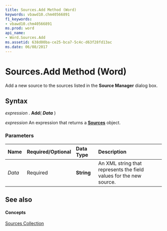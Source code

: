 ```yaml
---
title: Sources.Add Method (Word)
keywords: vbawd10.chm40566891
f1_keywords:
- vbawd10.chm40566891
ms.prod: word
api_name:
- Word.Sources.Add
ms.assetid: 638d00ba-ce25-bca7-5c4c-d63f28fd13ac
ms.date: 06/08/2017
---
```



# Sources.Add Method (Word)

Add a new source to the sources listed in the  **Source Manager** dialog box.


## Syntax

 _expression_ . **Add**( **_Data_** )

 _expression_ An expression that returns a **[Sources](Word.Sources.md)** object.


### Parameters



|**Name**|**Required/Optional**|**Data Type**|**Description**|
|:-----|:-----|:-----|:-----|
| _Data_|Required| **String**|An XML string that represents the field values for the new source.|

## See also


#### Concepts


[Sources Collection](Word.Sources.md)

